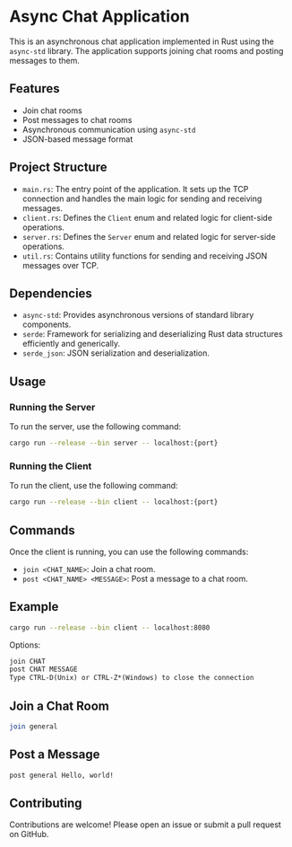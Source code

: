 # Async Chat Application

This is an asynchronous chat application implemented in Rust using the `async-std` library. The application supports joining chat rooms and posting messages to them.

## Features

- Join chat rooms
- Post messages to chat rooms
- Asynchronous communication using `async-std`
- JSON-based message format

## Project Structure

- `main.rs`: The entry point of the application. It sets up the TCP connection and handles the main logic for sending and receiving messages.
- `client.rs`: Defines the `Client` enum and related logic for client-side operations.
- `server.rs`: Defines the `Server` enum and related logic for server-side operations.
- `util.rs`: Contains utility functions for sending and receiving JSON messages over TCP.

## Dependencies

- `async-std`: Provides asynchronous versions of standard library components.
- `serde`: Framework for serializing and deserializing Rust data structures efficiently and generically.
- `serde_json`: JSON serialization and deserialization.

## Usage

### Running the Server

To run the server, use the following command:

```sh
cargo run --release --bin server -- localhost:{port}
```

### Running the Client

To run the client, use the following command:

```sh
cargo run --release --bin client -- localhost:{port}
```

## Commands

Once the client is running, you can use the following commands:

- `join <CHAT_NAME>`: Join a chat room.
- `post <CHAT_NAME> <MESSAGE>`: Post a message to a chat room.

## Example
```sh
cargo run --release --bin client -- localhost:8080
```
Options:
```txt
join CHAT
post CHAT MESSAGE
Type CTRL-D(Unix) or CTRL-Z*(Windows) to close the connection
```

## Join a Chat Room
```sh
join general
```

## Post a Message
```sh
post general Hello, world!
```

## Contributing
Contributions are welcome! Please open an issue or submit a pull request on GitHub.

